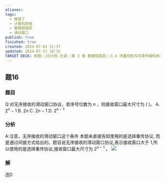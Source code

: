 ```yaml
---
aliases: 
tags:
  - 做错了
  - 计算机网络
  - 数据链路层
  - 滑动窗口
publish: true
finished: true
created: 2024-07-01 21:37
updated: 2024-07-12 10:32
TARGET DECK: 刷题::25计网-王道::第 3 章 数据链路层::3.4 流量控制与可靠传输机制::题16
---
```


## 题16
### 题目
Q:对无序接收的滑动窗口协议，若序号位数为 $n$ ，则接收窗口最大尺寸为 ( )。
A. ${2}^{n} - 1$ B. ${2n}$ C. ${2n} - 1$ D. ${2}^{n - 1}$
### 分析
A:注意，无序接收的滑动窗口这个条件
本题未直接告知使用的是选择重传协议, 而是通过间接方式给出的。题目说无序接收的滑动窗口协议,表示接收窗口大于 1,所以使用的是选择重传协议,接收窗口最大尺寸为 ${2}^{n - 1}$ 。
![](https://img.hwenyi.tech/202407121033724.webp)
### 解
选D
